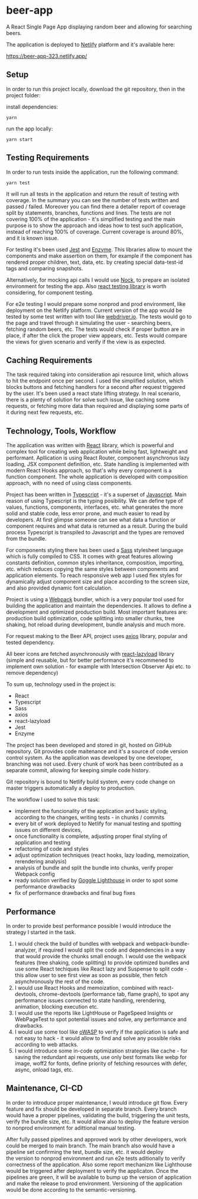 # beer-app

A React Single Page App displaying random beer and allowing for searching beers.

The application is deployed to [Netlify](https://www.netlify.com) platform and it's available here:

<https://beer-app-323.netlify.app/>

## Setup

In order to run this project locally, download the git repository, then in the project folder:

install dependencies:

```
yarn
```

run the app locally:

```
yarn start
```

## Testing Requirements

In order to run tests inside the application, run the following command:

```
yarn test
```

It will run all tests in the application and return the result of testing with coverage. In the summary you can see the number of tests written and passed / failed. Moreover you can find there a detailer report of coverage split by statements, branches, functions and lines. The tests are not covering 100% of the application - it's simplified testing and the main purpose is to show the approach and ideas how to test such application, instead of reaching 100% of coverage. Current coverage is around 80%, and it is known issue.

For testing it's been used [Jest](https://jestjs.io/) and [Enzyme](https://enzymejs.github.io/enzyme/). This libraries allow to mount the components and make assertion on them, for example if the component has rendered proper children, text, data, etc. by creating special data-test-id tags and comparing snapshots.

Alternatively, for mocking api calls I would use [Nock](https://github.com/nock/nock), to prepare an isolated environment for testing the app. Also [react testing library](https://testing-library.com/docs/react-testing-library/example-intro) is worth considering, for component testing.

For e2e testing I would prepare some nonprod and prod environment, like deployment on the Netlify platform.
Current version of the app would be tested by some test written with tool like [webdriver.io](https://webdriver.io/). The tests would go to
the page and travel through it simulating the user - searching beers, fetching random beers, etc. The
tests would check if proper button are in place, if after the click the proper view appears, etc. Tests would compare
the views for given scenario and verify if the view is as expected.

## Caching Requirements

The task required taking into consideration api resource limit, which allows to hit the endpoint once per second. I used the simplified solution, which blocks buttons and fetching handlers for a second after request triggered by the user. It's been used a react state lifting strategy. In real scenario, there is a plenty of solution for solve such issue, like caching some requests, or fetching more data than required and displaying some parts of it during next few requests, etc.

## Technology, Tools, Workflow

The application was written with [React](https://pl.reactjs.org/) library, which is powerful and complex tool for creating web application
while being fast, lightweight and performant. Apllication is using React Router, component asynchronus lazy loading,
JSX component definition, etc. State handling is implemented with modern React Hooks approach, so that's why every
component is a function component. The whole application is developed with composition approach, with no need of
using class components.

Project has been written in [Typescript](https://www.typescriptlang.org/) - it's a superset of [Javascript](https://developer.mozilla.org/en-US/docs/Web/JavaScript).
Main reason of using Typescript is the typing posibility. We can define type of values, functions, components, interfaces, etc. what generates the more solid and stable code,
less error prone, and much easier to read by developers. At first glimpse someone can see what data a function or component
requires and what data is returned as a result. During the build process Typescript is transpiled to Javascript and the
types are removed from the bundle.

For components styling there has been used a [Sass](https://sass-lang.com/) stylesheet language which is fully compiled to CSS. It comes
with great features allowing constants definition, common styles inheritance, composition, importing, etc. which
reduces copying the same styles between components and application elements. To reach responsive web app I used flex styles for dynamically
adjust component size and place according to the screen size, and also provided dynamic font calculation.

Project is using a [Webpack](https://webpack.js.org/) bundler, which is a very popular tool used for building the application and maintain the
dependencies. It allows to define a development and optimized production build. Most important features are: production build
optimization, code splitting into smaller chunks, tree shaking, hot reload during development, bundle analysis and much more.

For request making to the Beer API, project uses [axios](https://github.com/axios/axios) library, popular and tested dependency.

All beer icons are fetched asynchronously with [react-lazyload](https://github.com/twobin/react-lazyload) library (simple and reusable, but for better
performance it's recommened to implement own solution - for example with Intersection Observer Api etc. to remove dependency)

To sum up, technology used in the project is:

- React
- Typescript
- Sass
- axios
- react-lazyload
- Jest
- Enzyme

The project has been developed and stored in git, hosted on GitHub repository. Git provides code maitenance and it's a source of
code version control system. As the application was developed by one developer, branching was not used. Every chunk
of work has been contributed as a separate commit, allowing for keeping simple code history.

Git repository is bound to Netlify build system, every code change on master triggers automatically a deploy to production.

The workflow I used to solve this task:

- implement the funcionality of the application and basic styling, according to the changes, writing tests - in chunks / commits
- every bit of work deployed to Netlify for manual testing and spotting issues on different devices,
- once functionality is complete, adjusting proper final styling of application and testing
- refactoring of code and styles
- adjust optimization techniques (react hooks, lazy loading, memoization, rerendering analysis)
- analysis of bundle and split the bundle into chunks, verify proper Webpack config
- ready solution verified by [Goggle Lighthouse](https://developers.google.com/web/tools/lighthouse) in order to spot some performance drawbacks
- fix of performance drawbacks and final bug fixes

## Performance

In order to provide best performance possible I would introduce the strategy I started in the task.

1. I would check the build of bundles with webpack and webpack-bundle-analyzer, if required I would split the code and
   dependencies in a way that would provide the chunks small enough. I would use the webpack features (tree shaking,
   code splitting) to provide optimized bundles and use some React techiques like React lazy and Suspense to split code -
   this allow user to see first view as soon as possible, then fetch asynchronously the rest of the code.
2. I would use React Hooks and memoization, combined with react-devtools, chrome-devtools (performance tab, flame graph),
   to spot any performance issues connected to state handling, rerendering, animation, blocking execution etc.
3. I would use the reports like LightHouse or PageSpeed Insights or WebPageTest to spot potential issues and solve,
   any performance and drawbacks.
4. I would use some tool like [oWASP](https://owasp.org/) to verify if the application is safe and not easy to hack - it would allow to find
   and solve any possible risks according to web attacks.
5. I would introduce some in-code optimization strategies like cache - for saving the redundant api requests, use only best formats
   like webp for image, woff2 for fonts, define priority of fetching resources with defer, async, onload tags, etc.

## Maintenance, CI-CD

In order to introduce proper maintenance, I would introduce git flow. Every feature and fix should be developed in
separate branch. Every branch would have a proper pipelines, validating the build, triggering the unit tests, verify
the bundle size, etc. It would allow also to deploy the feature version to nonprod environment for adittional manual testing.

After fully passed pipelines and approved work by other developers, work could be merged to
main branch. The main branch also would have a pipeline set confirming the test, bundle size, etc. it would deploy  
the version to nonprod environment and run e2e tests aditionally to verify correctness of the application.
Also some report mechanizm like Lighthouse would be triggered after deployment to verify the applicaton. Once the pipelines
are green, it will be available to bump up the version of application and make the release to prod environment.
Versioning of the application would be done according to the semantic-versioning.
